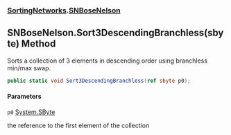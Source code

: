 ### [SortingNetworks](SortingNetworks.md 'SortingNetworks').[SNBoseNelson](SortingNetworks.SNBoseNelson.md 'SortingNetworks.SNBoseNelson')

## SNBoseNelson.Sort3DescendingBranchless(sbyte) Method

Sorts a collection of 3 elements in descending order using branchless min/max swap.

```csharp
public static void Sort3DescendingBranchless(ref sbyte p0);
```
#### Parameters

<a name='SortingNetworks.SNBoseNelson.Sort3DescendingBranchless(sbyte).p0'></a>

`p0` [System.SByte](https://docs.microsoft.com/en-us/dotnet/api/System.SByte 'System.SByte')

the reference to the first element of the collection